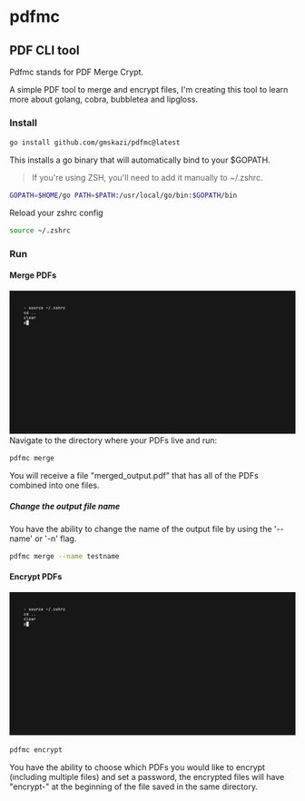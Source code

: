 # pdfmc

## PDF CLI tool

Pdfmc stands for PDF Merge Crypt.

A simple PDF tool to merge and encrypt files, I'm creating this tool
to learn more about golang, cobra, bubbletea and lipgloss.

### Install

```bash
go install github.com/gmskazi/pdfmc@latest
```

This installs a go binary that will automatically bind to your $GOPATH.
> If you're using ZSH, you'll need to add it manually to ~/.zshrc.

```bash
GOPATH=$HOME/go PATH=$PATH:/usr/local/go/bin:$GOPATH/bin
```

Reload your zshrc config

```bash
source ~/.zshrc
```

### Run

#### Merge PDFs

![pdfmc merge](public/merge.gif)
Navigate to the directory where your PDFs live and run:

```bash
pdfmc merge
```

You will receive a file "merged_output.pdf" that has all of the PDFs
combined into one files.

##### Change the output file name

You have the ability to change the name of the output file by using the '--name'
or '-n' flag.

```bash
pdfmc merge --name testname
```

#### Encrypt PDFs

<!-- TODO: Add a gif -->
![pdfmc encrypt](public/encrypt.gif)

```bash
pdfmc encrypt
```

You have the ability to choose which PDFs you would like to encrypt
(including multiple files) and set a password, the encrypted files will have
"encrypt-" at the beginning of the file saved in the same directory.

